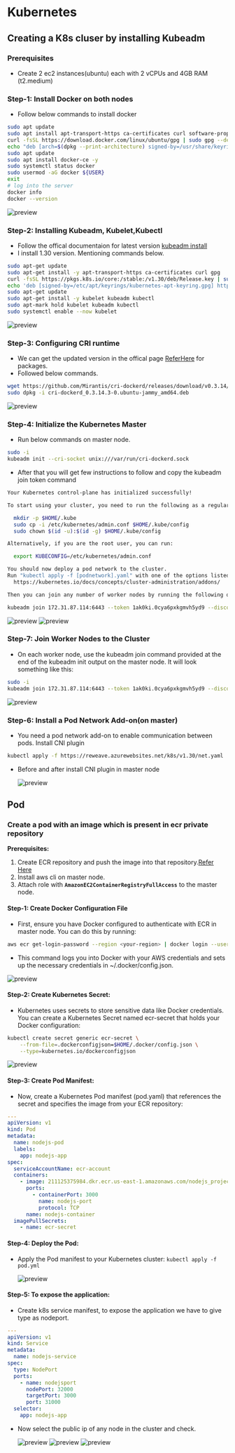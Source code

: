 # Kubernetes
## Creating a K8s cluser by installing Kubeadm
### Prerequisites
* Create 2 ec2 instances(ubuntu) each with 2 vCPUs and 4GB RAM (t2.medium)
### Step-1: Install Docker on both nodes
* Follow below commands to install docker
```bash
sudo apt update
sudo apt install apt-transport-https ca-certificates curl software-properties-common
curl -fsSL https://download.docker.com/linux/ubuntu/gpg | sudo gpg --dearmor -o /usr/share/keyrings/docker-archive-keyring.gpg
echo "deb [arch=$(dpkg --print-architecture) signed-by=/usr/share/keyrings/docker-archive-keyring.gpg] https://download.docker.com/linux/ubuntu $(lsb_release -cs) stable" | sudo tee /etc/apt/sources.list.d/docker.list > /dev/null
sudo apt update
sudo apt install docker-ce -y
sudo systemctl status docker
sudo usermod -aG docker ${USER}
exit 
# log into the server
docker info
docker --version
```
![preview](images/k8s1.png)

### Step-2: Installing Kubeadm, Kubelet,Kubectl
* Follow the offical documentaion for latest version [kubeadm install](https://kubernetes.io/docs/setup/production-environment/tools/kubeadm/install-kubeadm/)
* I install 1.30 version. Mentioning commands below.
```bash
sudo apt-get update
sudo apt-get install -y apt-transport-https ca-certificates curl gpg
curl -fsSL https://pkgs.k8s.io/core:/stable:/v1.30/deb/Release.key | sudo gpg --dearmor -o /etc/apt/keyrings/kubernetes-apt-keyring.gpg
echo 'deb [signed-by=/etc/apt/keyrings/kubernetes-apt-keyring.gpg] https://pkgs.k8s.io/core:/stable:/v1.30/deb/ /' | sudo tee /etc/apt/sources.list.d/kubernetes.list
sudo apt-get update
sudo apt-get install -y kubelet kubeadm kubectl
sudo apt-mark hold kubelet kubeadm kubectl
sudo systemctl enable --now kubelet
```
 
  ![preview](images/k8s2.png)

### Step-3: Configuring CRI runtime
* We can get the updated version in the offical page [ReferHere](https://github.com/Mirantis/cri-dockerd/releases) for packages.
* Followed below commands.
```bash
wget https://github.com/Mirantis/cri-dockerd/releases/download/v0.3.14/cri-dockerd_0.3.14.3-0.ubuntu-jammy_amd64.deb
sudo dpkg -i cri-dockerd_0.3.14.3-0.ubuntu-jammy_amd64.deb
```
  ![preview](images/k8s3.png)

### Step-4: Initialize the Kubernetes Master
* Run below commands on master node.
```bash
sudo -i
kubeadm init --cri-socket unix:///var/run/cri-dockerd.sock
```
* After that you will get few instructions to follow and copy the kubeadm join token command
```bash
Your Kubernetes control-plane has initialized successfully!

To start using your cluster, you need to run the following as a regular user:

  mkdir -p $HOME/.kube
  sudo cp -i /etc/kubernetes/admin.conf $HOME/.kube/config
  sudo chown $(id -u):$(id -g) $HOME/.kube/config

Alternatively, if you are the root user, you can run:

  export KUBECONFIG=/etc/kubernetes/admin.conf

You should now deploy a pod network to the cluster.
Run "kubectl apply -f [podnetwork].yaml" with one of the options listed at:
  https://kubernetes.io/docs/concepts/cluster-administration/addons/

Then you can join any number of worker nodes by running the following on each as root:

kubeadm join 172.31.87.114:6443 --token 1ak0ki.0cya6pxkgmvh5yd9 --discovery-token-ca-cert-hash sha256:52199f3c6bf6ef3a6085e0bee095efb5c624555877cd8a32c0cb251c345d94a5  --cri-socket unix:///var/run/cri-dockerd.sock
```

 ![preview](images/k8s4.png)
 ![preview](images/k8s5.png)

### Step-7: Join Worker Nodes to the Cluster
* On each worker node, use the kubeadm join command provided at the end of the kubeadm init output on the master node. It will look something like this:
```bash
sudo -i
kubeadm join 172.31.87.114:6443 --token 1ak0ki.0cya6pxkgmvh5yd9 --discovery-token-ca-cert-hash sha256:52199f3c6bf6ef3a6085e0bee095efb5c624555877cd8a32c0cb251c345d94a5 --cri-socket unix:///var/run/cri-dockerd.sock
```

  ![preview](images/k8s6.png)

### Step-6:  Install a Pod Network Add-on(on master)
* You need a pod network add-on to enable communication between pods. Install CNI plugin
```bash
kubectl apply -f https://reweave.azurewebsites.net/k8s/v1.30/net.yaml
```
* Before and after install CNI plugin in master node
  
  ![preview](images/k8s7.png)

## Pod
### Create a pod with an image which is present in ecr private repository 
**Prerequisites:**
1. Create ECR repository and push the image into that repository.[Refer Here](https://github.com/AWS-DevOps-BasicS/AWS-Task/tree/main/Docker_Image_ECR)
2. Install aws cli on master node.
3. Attach role with **`AmazonEC2ContainerRegistryFullAccess`** to the master node. 
#### Step-1: Create Docker Configuration File
* First, ensure you have Docker configured to authenticate with ECR in master node. You can do this by running:
```bash
aws ecr get-login-password --region <your-region> | docker login --username AWS --password-stdin <your-account-id>.dkr.ecr.<your-region>.amazonaws.com
```
* This command logs you into Docker with your AWS credentials and sets up the necessary credentials in ~/.docker/config.json.

![preview](images/k8s8.png)

#### Step-2: Create Kubernetes Secret: 
* Kubernetes uses secrets to store sensitive data like Docker credentials. You can create a Kubernetes Secret named ecr-secret that holds your Docker configuration:
```bash
kubectl create secret generic ecr-secret \
    --from-file=.dockerconfigjson=$HOME/.docker/config.json \
    --type=kubernetes.io/dockerconfigjson
```
 
 ![preview](images/k8s9.png)

#### Step-3: Create Pod Manifest: 
* Now, create a Kubernetes Pod manifest (pod.yaml) that references the secret and specifies the image from your ECR repository:
```yml
---
apiVersion: v1
kind: Pod
metadata: 
  name: nodejs-pod
  labels:
    app: nodejs-app
spec: 
  serviceAccountName: ecr-account
  containers:
    - image: 211125375984.dkr.ecr.us-east-1.amazonaws.com/nodejs_project:1.0
      ports: 
        - containerPort: 3000
          name: nodejs-port
          protocol: TCP
      name: nodejs-container
  imagePullSecrets:
    - name: ecr-secret
```

#### Step-4: Deploy the Pod: 
* Apply the Pod manifest to your Kubernetes cluster: `kubectl apply -f pod.yml`
  
  ![preview](images/k8s10.png)

#### Step-5: To expose the application:
* Create k8s service manifest, to expose the application we have to give type as nodeport.
```yml
---
apiVersion: v1
kind: Service
metadata:
  name: nodejs-service
spec:
  type: NodePort
  ports: 
    - name: nodejsport
      nodePort: 32000
      targetPort: 3000
      port: 31000
  selector:
    app: nodejs-app
``` 
* Now select the public ip of any node in the cluster and check.
  
  ![preview](images/k8s11.png)
  ![preview](images/k8s12.png)
  ![preview](images/k8s13.png)
